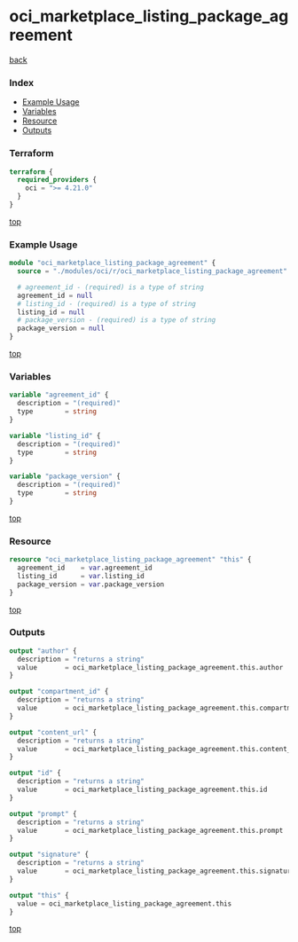 # oci_marketplace_listing_package_agreement

[back](../oci.md)

### Index

- [Example Usage](#example-usage)
- [Variables](#variables)
- [Resource](#resource)
- [Outputs](#outputs)

### Terraform

```terraform
terraform {
  required_providers {
    oci = ">= 4.21.0"
  }
}
```

[top](#index)

### Example Usage

```terraform
module "oci_marketplace_listing_package_agreement" {
  source = "./modules/oci/r/oci_marketplace_listing_package_agreement"

  # agreement_id - (required) is a type of string
  agreement_id = null
  # listing_id - (required) is a type of string
  listing_id = null
  # package_version - (required) is a type of string
  package_version = null
}
```

[top](#index)

### Variables

```terraform
variable "agreement_id" {
  description = "(required)"
  type        = string
}

variable "listing_id" {
  description = "(required)"
  type        = string
}

variable "package_version" {
  description = "(required)"
  type        = string
}
```

[top](#index)

### Resource

```terraform
resource "oci_marketplace_listing_package_agreement" "this" {
  agreement_id    = var.agreement_id
  listing_id      = var.listing_id
  package_version = var.package_version
}
```

[top](#index)

### Outputs

```terraform
output "author" {
  description = "returns a string"
  value       = oci_marketplace_listing_package_agreement.this.author
}

output "compartment_id" {
  description = "returns a string"
  value       = oci_marketplace_listing_package_agreement.this.compartment_id
}

output "content_url" {
  description = "returns a string"
  value       = oci_marketplace_listing_package_agreement.this.content_url
}

output "id" {
  description = "returns a string"
  value       = oci_marketplace_listing_package_agreement.this.id
}

output "prompt" {
  description = "returns a string"
  value       = oci_marketplace_listing_package_agreement.this.prompt
}

output "signature" {
  description = "returns a string"
  value       = oci_marketplace_listing_package_agreement.this.signature
}

output "this" {
  value = oci_marketplace_listing_package_agreement.this
}
```

[top](#index)